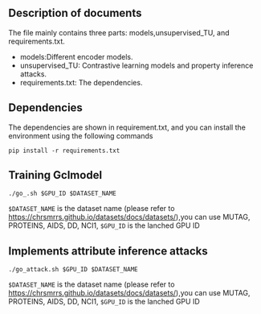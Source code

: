 ## Description of documents
The file mainly contains three parts: models,unsupervised_TU, and requirements.txt.
* models:Different encoder models.
* unsupervised_TU: Contrastive learning models and property inference attacks.
* requirements.txt: The dependencies.

## Dependencies

The dependencies are shown in requirement.txt, and you can install the environment using the following commands

```
pip install -r requirements.txt
```

## Training Gclmodel

```
./go_.sh $GPU_ID $DATASET_NAME 
```

```$DATASET_NAME``` is the dataset name (please refer to https://chrsmrrs.github.io/datasets/docs/datasets/),you can use MUTAG, PROTEINS, AIDS, DD, NCI1, ```$GPU_ID``` is the lanched GPU ID



## Implements attribute inference attacks

```
./go_attack.sh $GPU_ID $DATASET_NAME 
```

```$DATASET_NAME``` is the dataset name (please refer to https://chrsmrrs.github.io/datasets/docs/datasets/),you can use MUTAG, PROTEINS, AIDS, DD, NCI1, ```$GPU_ID``` is the lanched GPU ID




